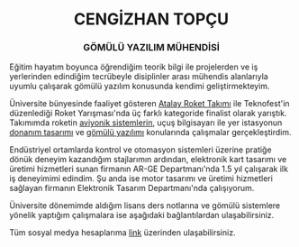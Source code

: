 <h1 align="center">CENGİZHAN TOPÇU</h1>
<h3 align="center">GÖMÜLÜ YAZILIM MÜHENDİSİ</h3>

Eğitim hayatım boyunca öğrendiğim teorik bilgi ile projelerden ve iş yerlerinden edindiğim tecrübeyle disiplinler arası mühendis alanlarıyla uyumlu çalışarak gömülü yazılım konusunda kendimi geliştirmekteyim.  

Üniversite bünyesinde faaliyet gösteren [Atalay Roket Takımı](https://www.instagram.com/atalayroket/) ile Teknofest'in düzenlediği Roket Yarışması'nda üç farklı kategoride finalist olarak yarıştık. Takımımda roketin [aviyonik sistemlerin](https://github.com/atalayroket/atalay_aviyoniksistem), uçuş bilgisayarı ile yer istasyonun [donanım tasarımı](https://github.com/atalayroket/atalay_donanimtasarimi) ve [gömülü yazılımı](https://github.com/atalayroket/atalay_gomuluyazilim) konularında çalışmalar gerçekleştirdim.

Endüstriyel ortamlarda kontrol ve otomasyon sistemleri üzerine pratiğe dönük deneyim kazandığım stajlarımın ardından, elektronik kart tasarımı ve üretimi hizmetleri sunan firmanın AR-GE Departmanı'nda 1.5 yıl çalışarak ilk iş deneyimimi edindim. Şu anda ise motor tasarımı ve üretimi hizmetleri sağlayan firmanın Elektronik Tasarım Departmanı'nda çalışıyorum.

Üniversite dönemimde aldığım lisans ders notlarına ve gömülü sistemlere yönelik yaptığım çalışmalara ise aşağıdaki bağlantılardan ulaşabilirsiniz.


Tüm sosyal medya hesaplarıma [link](https://linktr.ee/cengizhantopcu53) üzerinden ulaşabilirsiniz.

